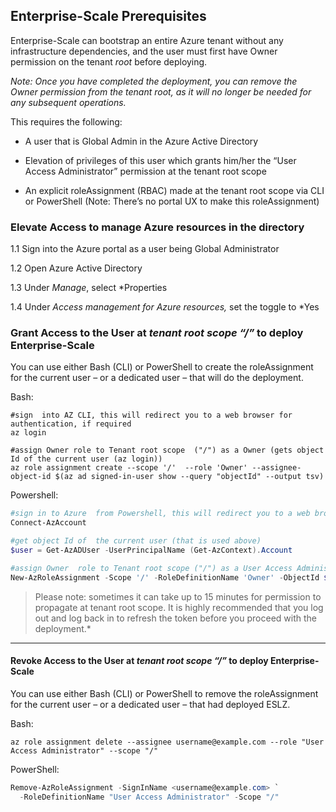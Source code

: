 ## Enterprise-Scale Prerequisites

Enterprise-Scale can bootstrap an entire Azure tenant without any infrastructure dependencies, and the user must first have Owner permission on the tenant *root* before deploying.

*Note: Once you have completed the deployment, you can remove the Owner permission from the tenant root, as it will no longer be needed for any subsequent operations.*

This requires the following:

- A user that is Global Admin in the Azure Active Directory

- Elevation of privileges of this user which grants him/her the “User Access Administrator” permission at the tenant root scope

- An explicit roleAssignment (RBAC) made at the tenant root scope via CLI or PowerShell (Note: There’s no portal UX to make this roleAssignment)

### [](https://github.com/Azure/Enterprise-Scale/wiki/Deploying-Enterprise-Scale-Pre-requisites#elevate-access-to-manage-azure-resources-in-the-directory)Elevate Access to manage Azure resources in the directory

1.1 Sign into the Azure portal as a user being Global Administrator

1.2 Open Azure Active Directory

1.3 Under *Manage*, select *Properties

1.4 Under *Access management for Azure resources,* set the toggle to *Yes

### Grant Access to the User at *tenant root scope “/”* to deploy Enterprise-Scale

You can use either Bash (CLI) or PowerShell to create the roleAssignment for the current user – or a dedicated user – that will do the deployment.

Bash:

```shell
#sign  into AZ CLI, this will redirect you to a web browser for authentication, if required
az login

#assign Owner role to Tenant root scope  ("/") as a Owner (gets object Id of the current user (az login))
az role assignment create --scope '/'  --role 'Owner' --assignee-object-id $(az ad signed-in-user show --query "objectId" --output tsv)
```

Powershell:

```powershell
#sign in to Azure  from Powershell, this will redirect you to a web browser for authentication, if required
Connect-AzAccount

#get object Id of  the current user (that is used above)
$user = Get-AzADUser -UserPrincipalName (Get-AzContext).Account

#assign Owner  role to Tenant root scope ("/") as a User Access Administrator
New-AzRoleAssignment -Scope '/' -RoleDefinitionName 'Owner' -ObjectId $user.Id
```

> Please note: sometimes it can take up to 15 minutes for permission to propagate at tenant root scope. It is highly recommended that you log out and log back in to refresh the token before you proceed with the deployment.*

---

#### Revoke Access to the User at *tenant root scope “/”* to deploy Enterprise-Scale

You can use either Bash (CLI) or PowerShell to remove the roleAssignment for the current user – or a dedicated user – that had deployed ESLZ.

Bash:

```shell
az role assignment delete --assignee username@example.com --role "User Access Administrator" --scope "/"
```

PowerShell:

```powershell
Remove-AzRoleAssignment -SignInName <username@example.com> `
  -RoleDefinitionName "User Access Administrator" -Scope "/"
```


